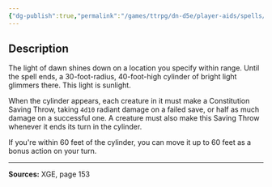 ```yaml
---
{"dg-publish":true,"permalink":"/games/ttrpg/dn-d5e/player-aids/spells/level-5/dawn/","tags":["ttrpg/dnd/5e","verbal","somatic","material","concentration","spell"],"noteIcon":""}
---
```



## Description
The light of dawn shines down on a location you specify within range.
Until the spell ends, a 30-foot-radius, 40-foot-high cylinder of bright light glimmers there.
This light is sunlight.

When the cylinder appears, each creature in it must make a Constitution Saving Throw, taking `4d10` radiant damage on a failed save, or half as much damage on a successful one.
A creature must also make this Saving Throw whenever it ends its turn in the cylinder.

If you're within 60 feet of the cylinder, you can move it up to 60 feet as a bonus action on your turn.

---

**Sources:** XGE, page 153
